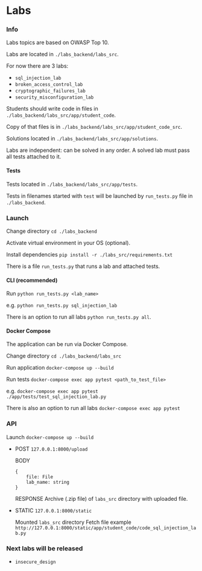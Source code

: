 # Labs

### Info

Labs topics are based on OWASP Top 10.

Labs are located in `./labs_backend/labs_src`.
 
For now there are 3 labs:

- `sql_injection_lab`
- `broken_access_control_lab`
- `cryptographic_failures_lab`
- `security_misconfiguration_lab`

Students should write code in files in `./labs_backend/labs_src/app/student_code`.

Copy of that files is in `./labs_backend/labs_src/app/student_code_src`.

Solutions located in `./labs_backend/labs_src/app/solutions`.

Labs are independent: can be solved in any order. A solved lab must pass all tests attached to it.

#### Tests

Tests located in `./labs_backend/labs_src/app/tests`.

Tests in filenames started with `test` will be launched by `run_tests.py` file in `./labs_backend`.

### Launch

Change directory `cd ./labs_backend`

Activate virtual environment in your OS (optional).

Install dependencies `pip install -r ./labs_src/requirements.txt`

There is a file `run_tests.py` that runs a lab and attached tests.

#### CLI (recommended)

Run `python run_tests.py <lab_name>`

e.g. `python run_tests.py sql_injection_lab`

There is an option to run all labs `python run_tests.py all`.

#### Docker Compose

The application can be run via Docker Compose.

Change directory `cd ./labs_backend/labs_src`

Run application `docker-compose up --build`

Run tests `docker-compose exec app pytest <path_to_test_file>`

e.g. `docker-compose exec app pytest ./app/tests/test_sql_injection_lab.py`

There is also an option to run all labs `docker-compose exec app pytest`


### API

Launch `docker-compose up --build`

- POST `127.0.0.1:8000/upload`

  BODY
  ```
  {
      file: File
      lab_name: string
  }
  ```
    
  RESPONSE
  Archive (.zip file) of `labs_src` directory with uploaded file.

- STATIC `127.0.0.1:8000/static`

  Mounted `labs_src` directory
  Fetch file example `http://127.0.0.1:8000/static/app/student_code/code_sql_injection_lab.py`
  

### Next labs will be released

- `insecure_design`